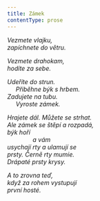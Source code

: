 ```yaml
---
title: Zámek
contentType: prose
---
```


<section>

_Vezmete vlajku,  
zapíchnete do větru._

</section>

<section>

_Vezmete drahokam,  
hodíte za sebe._

</section>

<section>

_Udeříte do strun.  
     Přiběhne býk s hrbem.  
Zadujete na tubu.  
     Vyroste zámek._

</section>

<section>

_Hrajete dál. Můžete se strhat.  
Ale zámek se štěpí a rozpadá,  
býk hoří  
               a vám  
usychají rty a ulamují se  
prsty. Černě rty mumie.  
Drápaté prsty krysy._

</section>

<section>

_A to zrovna teď,  
když za rohem vystupují  
první hosté._

</section>
